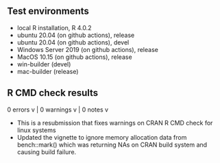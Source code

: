 ## Test environments
* local R installation, R 4.0.2
* ubuntu 20.04 (on github actions), release
* ubuntu 20.04 (on github actions), devel
* Windows Server 2019 (on github actions), release
* MacOS 10.15 (on github actions), release
* win-builder (devel)
* mac-builder (release)

## R CMD check results

0 errors v | 0 warnings v | 0 notes v

* This is a resubmission that fixes warnings on CRAN R CMD check for linux systems
* Updated the vignette to ignore memory allocation data from bench::mark() which was returning NAs on CRAN build system and causing build failure.
